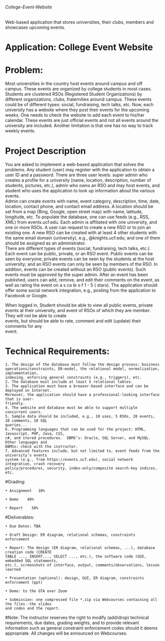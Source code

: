 ###### College-Event-Website
Web-based application that stores universities, their clubs, members and showcases upcoming events.

# Application: College Event Website    

# Problem:  
Most  universities in  the country  host  events  around  campus  and  off  campus.  These  events are 
organized  by  college  students  in  most  cases.   Students  are  clustered  RSOs (Registered Student 
Organizations)  by  different organizations, clubs, fraternities around campus. These events could 
be  of  different  types:  social,  fundraising,  tech  talks,  etc.    Now,  each  university  has  a  website 
where they post their events for the upcoming weeks.    One needs to check the website to add 
each event to his/her calendar.    These events are just official events and not  all events around 
the university are included.  Another limitation is that one has no way to track weekly events. 
  
# Project Description  
You  are  asked  to  implement  a  web-based  application  that  solves  the  problems.      Any  student 
(user)  may  register  with  the  application  to  obtain  a  user  ID  and  a  password.  There  are  three 
user  levels:  super  admin  who  creates  a  profile  for  a  university  (name,  location,  description, 
number of students, pictures, etc.), admin who owns an RSO and may host events, and student 
who uses the application to look up information about the various events.  
Admin  can  create  events  with  name,  event  category,  description,  time,  date,  location,  contact 
phone,  and  contact  email  address.   A  location  should  be  set  from  a  map  (Bing,  Google,  open 
street  map)  with  name,  latitude,  longitude,  etc.  To  populate  the  database,  one  can  use  feeds 
(e.g.,  RSS,  XML)  from  events.ucf.edu.    Each  admin  is  affiliated  with  one  university, and  one  or 
more RSOs. A  user can  request to create a new RSO  or to  join  an  existing one.   A new  RSO  can 
be  created  with  at  least  4  other  students  with  the  same  email  domain  (university),  e.g., 
@knights.ucf.edu; and one of them should be assigned as an administrator.  
There are different types of events (social, fundraising, tech talks, etc.).  Each event can be public, 
private, or an RSO event. Public events can be seen by everyone; private events can be seen by 
the students at the host university; and an RSO events can only be seen by members of the RSO. 
In addition, events can be created without an RSO (public events).  Such events must be 
approved by the super admin.   After an  event has been published, users can add, remove, and 
edit their comments on the event, as  well  as  rating  the  event  on   a   s ca le   o f  1 - 5   ( stars).  The 
application  should  offer  some  social network integration, e.g., posting from the application to 
Facebook or Google. 
 
When  logged  in,  Student  should  be  able  to  view  all  public  events,  private  events  at  their 
university,  and  event  of  RSOs  of  which  they  are  member.  They  will  not  be  able  to  create  
events,  but  should  be  able  to  rate,  comment  and  edit  (update)  their  comments  for  any  
event.   

# Technical Requirements:  

	1. The design of the database must follow the design process: business 
	operations/constraints, ER-model, the relational model, normalization, implementation, 
	indexing, enforcing general constraints (e.g., triggers), etc.  
	2. The database must include at least 5 relational tables. 
	3. The application must have a browser-based interface and can be deployed on Internet. 
	Moreover, the application should have a professional-looking interface that is user-
	friendly. 
	4. The website and database must be able to support multiple concurrent users. 
	5. Sample data should be included, e.g., 10 uses, 5 RSOs, 20 events, 10 comments, 10 SQL 
	queries... 
	6. Programming languages that can be used for the project: HTML, Javascript, PHP, Java, CSS, 
	c#, and stored procedures.  DBMS’s: Oracle, SQL Server, and MySQL. Other languages and 
	DBMSs: check with the instructor. 
	7. Advanced features include, but not limited to, event feeds from the university’s events 
	system (e.g., from https://events.ucf.edu), social network integration, crash recovery 
	policy/procedures, security, index-only/composite search-key indices, etc.    

#Grading:  
	
	• Assignment   10% 
	
	• Demo    40% 
	
	• Report    50%   

#Deliverables: 
	
	• Due Dates: TBA 
	
	• Draft Design: ER diagram, relational schemas, constraints enforcement 
	
	• Report: The design (ER diagram, relational schemas, ...), database creation code (CREATE 
	TABLE ..., INSERT..., SELECT ..., etc.), the software code (GUI, embedded SQL statements, 
	etc.), screenshots of interface, output, comments/observations, lesson learned 
	
	• Presentation (optional): design, GUI, ER diagram, constraints enforcement (ppt) 
	
	• Demo: to the GTA over Zoom 
	
	• Submission: one compressed file *.zip via Webcourses containing all the files--the slides 
	and codes and the report.  
 
 
#Note: 
 The instructor reserves the right to modify (add/drop) technical requirements, due dates, 
grading weights, and to provide relevant information such as general constraint enforcement 
codes should it deems appropriate. All changes will be announced on Webcourses. 
